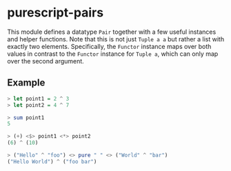 purescript-pairs
================

This module defines a datatype `Pair` together with a few useful instances and
helper functions. Note that this is not just `Tuple a a` but rather a list
with exactly two elements. Specifically, the `Functor` instance maps over both
values in contrast to the `Functor` instance for `Tuple a`, which can only map
over the second argument.

Example
-------

``` purescript
> let point1 = 2 ^ 3
> let point2 = 4 ^ 7

> sum point1
5

> (+) <$> point1 <*> point2
(6) ^ (10)

> ("Hello" ^ "foo") <> pure " " <> ("World" ^ "bar")
("Hello World") ^ ("foo bar")
```
